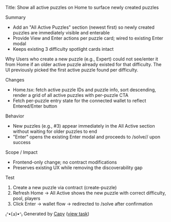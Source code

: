 Title: Show all active puzzles on Home to surface newly created puzzles

Summary
- Add an "All Active Puzzles" section (newest first) so newly created puzzles are immediately visible and enterable
- Provide View and Enter actions per puzzle card; wired to existing Enter modal
- Keeps existing 3 difficulty spotlight cards intact

Why
Users who create a new puzzle (e.g., Expert) could not see/enter it from Home if an older active puzzle already existed for that difficulty. The UI previously picked the first active puzzle found per difficulty.

Changes
- Home.tsx: fetch active puzzle IDs and puzzle info, sort descending, render a grid of all active puzzles with per-puzzle CTA
- Fetch per-puzzle entry state for the connected wallet to reflect Entered/Enter button

Behavior
- New puzzles (e.g., #3) appear immediately in the All Active section without waiting for older puzzles to end
- "Enter" opens the existing Enter modal and proceeds to /solve/<difficulty>/<id> upon success

Scope / Impact
- Frontend-only change; no contract modifications
- Preserves existing UX while removing the discoverability gap

Test
1) Create a new puzzle via contract (create-puzzle)
2) Refresh Home → All Active shows the new puzzle with correct difficulty, pool, players
3) Click Enter → wallet flow → redirected to /solve after confirmation



₍ᐢ•(ܫ)•ᐢ₎ Generated by [Capy](https://capy.ai) ([view task](https://capy.ai/project/89ca7321-d460-418f-9120-3635e8c9aa88/task/58ce4984-a9cf-490a-bd2f-552bfd23032d))